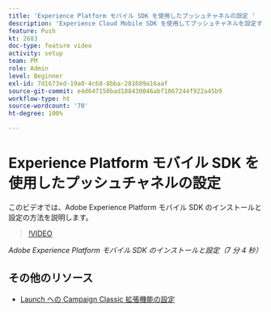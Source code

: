 ```yaml
---
title: 'Experience Platform モバイル SDK を使用したプッシュチャネルの設定 '
description: 'Experience Cloud Mobile SDK を使用してプッシュチャネルを設定する方法を説明します。 '
feature: Push
kt: 2683
doc-type: feature video
activity: setup
team: PM
role: Admin
level: Beginner
exl-id: 7d1673ed-19a0-4c68-8bba-281609a16aaf
source-git-commit: e4d647150bad188430046abf1067244f922a45b9
workflow-type: ht
source-wordcount: '70'
ht-degree: 100%

---
```


# Experience Platform モバイル SDK を使用したプッシュチャネルの設定

このビデオでは、Adobe Experience Platform モバイル SDK のインストールと設定の方法を説明します。

>[!VIDEO](https://video.tv.adobe.com/v/27699?quality=12)

*Adobe Experience Platform モバイル SDK のインストールと設定（7 分 4 秒）*

## その他のリソース

* [Launch への Campaign Classic 拡張機能の設定](https://aep-sdks.gitbook.io/docs/using-mobile-extensions/adobe-campaignclassic)
